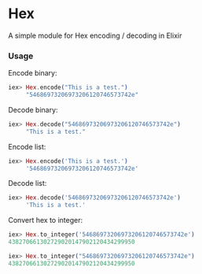 # Hex
A simple module for Hex encoding / decoding in Elixir

### Usage

Encode binary:
```elixir
iex> Hex.encode("This is a test.")
     "54686973206973206120746573742e"
```

Decode binary:
```elixir
iex> Hex.decode("54686973206973206120746573742e")
     "This is a test."
```

Encode list:
```elixir
iex> Hex.encode('This is a test.')
     '54686973206973206120746573742e'
```

Decode list:
```elixir
iex> Hex.decode('54686973206973206120746573742e')
     'This is a test.'
```

Convert hex to integer:
```elixir
iex> Hex.to_integer('54686973206973206120746573742e')
438270661302729020147902120434299950

iex> Hex.to_integer("54686973206973206120746573742e")
438270661302729020147902120434299950
```
